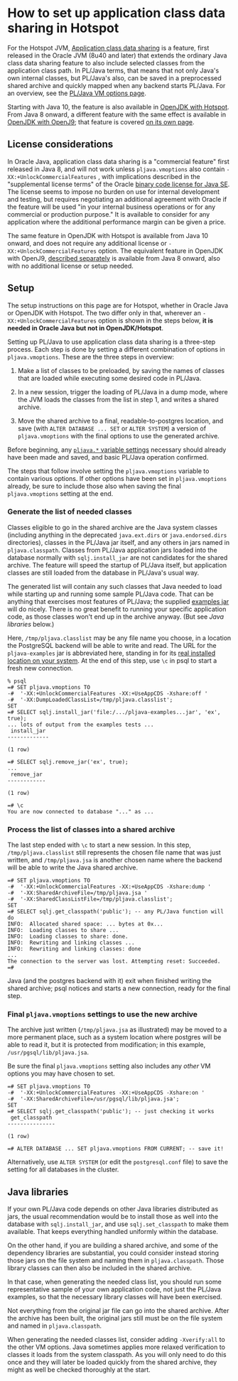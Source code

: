 # How to set up application class data sharing in Hotspot

For the Hotspot JVM, [Application class data sharing][appcds] is a feature,
first released in the Oracle JVM (8u40 and later) that extends the ordinary
Java class data sharing feature to also include selected classes from the
application class path. In PL/Java terms, that means that not only Java's own
internal classes, but PL/Java's also, can be saved in a preprocessed shared
archive and quickly mapped when any backend starts PL/Java. For an overview, see
the [PL/Java VM options page][vmop].

Starting with Java 10, the feature is also available in
[OpenJDK with Hotspot][OpenJDK]. From Java 8 onward, a different feature
with the same effect is available in [OpenJDK with OpenJ9][OpenJDK]; that
feature is covered [on its own page][cdsJ9].

[appcds]: http://docs.oracle.com/javase/8/docs/technotes/tools/unix/java.html#app_class_data_sharing
[vmop]: vmoptions.html
[bcl]: http://www.oracle.com/technetwork/java/javase/terms/license/index.html
[OpenJDK]: https://adoptopenjdk.net/
[cdsJ9]: oj9vmopt.html#How_to_set_up_class_sharing_in_OpenJ9

## License considerations

In Oracle Java, application class data sharing is a "commercial feature" first
released in Java 8, and will not work unless `pljava.vmoptions` also contain
`-XX:+UnlockCommercialFeatures` , with implications described in the
"supplemental license terms" of the Oracle
[binary code license for Java SE][bcl]. The license seems
to impose no burden on use for internal development and testing, but requires
negotiating an additional agreement with Oracle if the feature will be used
"in your internal business operations or for any commercial or production
purpose." It is available to consider for any application where the
additional performance margin can be given a price.

The same feature in OpenJDK with Hotspot is available from Java 10 onward,
and does not require any additional license or `-XX:+UnlockCommercialFeatures`
option. The equivalent feature in OpenJDK with OpenJ9,
[described separately][cdsJ9] is available from Java 8 onward, also with no
additional license or setup needed.

## Setup

The setup instructions on this page are for Hotspot, whether in Oracle Java
or OpenJDK with Hotspot. The two differ only in that, wherever an
`-XX:+UnlockCommercialFeatures` option is shown in the steps below,
**it is needed in Oracle Java but not in OpenJDK/Hotspot**.

Setting up PL/Java to use application class data sharing is a three-step
process. Each step is done by setting a different combination of options
in `pljava.vmoptions`. These are the three steps in overview:

1. Make a list of classes to be preloaded, by saving the names of classes
    that are loaded while executing some desired code in PL/Java.

2. In a new session, trigger the loading of PL/Java in a dump mode, where
    the JVM loads the classes from the list in step 1, and writes a
    shared archive.

3. Move the shared archive to a final, readable-to-postgres location,
    and save (with `ALTER DATABASE ... SET` or `ALTER SYSTEM`) a version
    of `pljava.vmoptions` with the final options to use the generated archive.

Before beginning, any [`pljava.*` variable settings][gucs] necessary should
already have been made and saved, and basic PL/Java operation confirmed.

[gucs]: ../use/variables.html

The steps that follow involve setting the `pljava.vmoptions` variable to
contain various options. If other options have been set in
`pljava.vmoptions` already, be sure to include those also when saving the
final `pljava.vmoptions` setting at the end.

### Generate the list of needed classes

Classes eligible to go in the shared archive are the Java system classes
(including anything in the deprecated `java.ext.dirs` or `java.endorsed.dirs`
directories), classes in the PL/Java jar itself, and any others in jars named in
`pljava.classpath`. Classes from PL/Java application jars loaded into the
database normally with `sqlj.install_jar` are not candidates for the shared
archive. The feature will speed the startup of PL/Java itself, but application
classes are still loaded from the database in PL/Java's usual way.

The generated list will contain any such classes that Java needed to load
while starting up and running some sample PL/Java code. That can be anything
that exercises most features of PL/Java; the supplied [examples jar][exj]
will do nicely. There is no great benefit to running your specific application
code, as those classes won't end up in the archive anyway. (But see *Java
libraries* below.)

Here, `/tmp/pljava.classlist` may be any file name you choose, in a location
the PostgreSQL backend will be able to write and read. The URL for the
`pljava-examples` jar is abbreviated here, standing in for its
[real installed location on your system][exj]. At the end of this step,
use `\c` in psql to start a fresh new connection.

[exj]: ../examples/examples.html

```
% psql
=# SET pljava.vmoptions TO
-#  '-XX:+UnlockCommercialFeatures -XX:+UseAppCDS -Xshare:off '
-#  '-XX:DumpLoadedClassList=/tmp/pljava.classlist';
SET
=# SELECT sqlj.install_jar('file:/.../pljava-examples...jar', 'ex', true);
... lots of output from the examples tests ...
 install_jar 
-------------
 
(1 row)

=# SELECT sqlj.remove_jar('ex', true);
...
 remove_jar 
------------
 
(1 row)

=# \c
You are now connected to database "..." as ...
```

### Process the list of classes into a shared archive

The last step ended with `\c` to start a new session. In this step,
`/tmp/pljava.classlist` still represents the chosen file name that was
just written, and `/tmp/pljava.jsa` is another chosen name where the
backend will be able to write the Java shared archive.

```
=# SET pljava.vmoptions TO
-#  '-XX:+UnlockCommercialFeatures -XX:+UseAppCDS -Xshare:dump '
-#  '-XX:SharedArchiveFile=/tmp/pljava.jsa '
-#  '-XX:SharedClassListFile=/tmp/pljava.classlist';
SET
=# SELECT sqlj.get_classpath('public'); -- any PL/Java function will do
INFO:  Allocated shared space: ... bytes at 0x...
INFO:  Loading classes to share ...
INFO:  Loading classes to share: done.
INFO:  Rewriting and linking classes ...
INFO:  Rewriting and linking classes: done
...
The connection to the server was lost. Attempting reset: Succeeded.
=# 
```

Java (and the postgres backend with it) exit when finished writing the
shared archive; psql notices and starts a new connection, ready for
the final step.

### Final `pljava.vmoptions` settings to use the new archive

The archive just written (`/tmp/pljava.jsa` as illustrated) may be moved
to a more permanent place, such as a system location where postgres will
be able to read it, but it is protected from modification; in this
example, `/usr/pgsql/lib/pljava.jsa`.

Be sure the final `pljava.vmoptions` setting also includes any *other*
VM options you may have chosen to set.

```
=# SET pljava.vmoptions TO
-#  '-XX:+UnlockCommercialFeatures -XX:+UseAppCDS -Xshare:on '
-#  '-XX:SharedArchiveFile=/usr/pgsql/lib/pljava.jsa';
SET
=# SELECT sqlj.get_classpath('public'); -- just checking it works
 get_classpath 
---------------
 
(1 row)

=# ALTER DATABASE ... SET pljava.vmoptions FROM CURRENT; -- save it!
```

Alternatively, use `ALTER SYSTEM` (or edit the `postgresql.conf` file)
to save the setting for all databases in the cluster.

## Java libraries

If your own PL/Java code depends on other Java libraries distributed as
jars, the usual recommendation would be to install those as well into the
database with `sqlj.install_jar`, and use `sqlj.set_classpath` to make them
available. That keeps everything handled uniformly within the database.

On the other hand, if you are building a shared archive, and some of the
dependency libraries are substantial, you could consider instead storing
those jars on the file system and naming them in `pljava.classpath`. Those
library classes can then also be included in the shared archive.

In that case, when generating the needed class list, you should run some
representative sample of your own application code, not just the PL/Java
examples, so that the necessary library classes will have been exercised.

Not everything from the original jar file can go into the shared archive.
After the archive has been built, the original jars still must be on the
file system and named in `pljava.classpath`.

When generating the needed classes list, consider adding `-Xverify:all` to
the other VM options. Java sometimes applies more relaxed verification to
classes it loads from the system classpath. As you will only need to do this
once and they will later be loaded quickly from the shared archive, they
might as well be checked thoroughly at the start.
